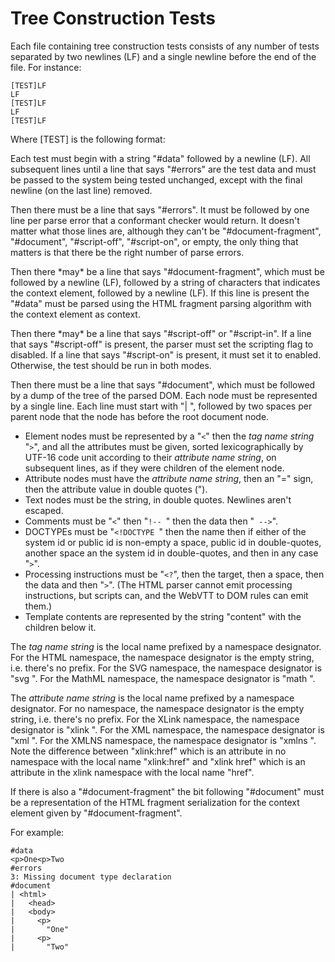 Tree Construction Tests
=======================

Each file containing tree construction tests consists of any number of
tests separated by two newlines (LF) and a single newline before the end
of the file. For instance:

    [TEST]LF
    LF
    [TEST]LF
    LF
    [TEST]LF

Where [TEST] is the following format:

Each test must begin with a string "\#data" followed by a newline (LF).
All subsequent lines until a line that says "\#errors" are the test data
and must be passed to the system being tested unchanged, except with the
final newline (on the last line) removed.

Then there must be a line that says "\#errors". It must be followed by
one line per parse error that a conformant checker would return. It
doesn't matter what those lines are, although they can't be
"\#document-fragment", "\#document", "\#script-off", "\#script-on", or
empty, the only thing that matters is that there be the right number
of parse errors.

Then there \*may\* be a line that says "\#document-fragment", which must
be followed by a newline (LF), followed by a string of characters that
indicates the context element, followed by a newline (LF). If this line
is present the "\#data" must be parsed using the HTML fragment parsing
algorithm with the context element as context.

Then there \*may\* be a line that says "\#script-off" or
"\#script-in". If a line that says "\#script-off" is present, the
parser must set the scripting flag to disabled. If a line that says
"\#script-on" is present, it must set it to enabled. Otherwise, the
test should be run in both modes.

Then there must be a line that says "\#document", which must be followed
by a dump of the tree of the parsed DOM. Each node must be represented
by a single line. Each line must start with "| ", followed by two spaces
per parent node that the node has before the root document node.

-   Element nodes must be represented by a "`<`" then the *tag name
    string* "`>`", and all the attributes must be given, sorted
    lexicographically by UTF-16 code unit according to their *attribute
    name string*, on subsequent lines, as if they were children of the
    element node.
-   Attribute nodes must have the *attribute name string*, then an "="
    sign, then the attribute value in double quotes (").
-   Text nodes must be the string, in double quotes. Newlines aren't
    escaped.
-   Comments must be "`<`" then "`!-- `" then the data then "` -->`".
-   DOCTYPEs must be "`<!DOCTYPE `" then the name then if either of the
    system id or public id is non-empty a space, public id in
    double-quotes, another space an the system id in double-quotes, and
    then in any case "`>`".
-   Processing instructions must be "`<?`", then the target, then a
    space, then the data and then "`>`". (The HTML parser cannot emit
    processing instructions, but scripts can, and the WebVTT to DOM
    rules can emit them.)
-   Template contents are represented by the string "content" with the
    children below it.

The *tag name string* is the local name prefixed by a namespace
designator. For the HTML namespace, the namespace designator is the
empty string, i.e. there's no prefix. For the SVG namespace, the
namespace designator is "svg ". For the MathML namespace, the namespace
designator is "math ".

The *attribute name string* is the local name prefixed by a namespace
designator. For no namespace, the namespace designator is the empty
string, i.e. there's no prefix. For the XLink namespace, the namespace
designator is "xlink ". For the XML namespace, the namespace designator
is "xml ". For the XMLNS namespace, the namespace designator is "xmlns
". Note the difference between "xlink:href" which is an attribute in no
namespace with the local name "xlink:href" and "xlink href" which is an
attribute in the xlink namespace with the local name "href".

If there is also a "\#document-fragment" the bit following "\#document"
must be a representation of the HTML fragment serialization for the
context element given by "\#document-fragment".

For example:

    #data
    <p>One<p>Two
    #errors
    3: Missing document type declaration
    #document
    | <html>
    |   <head>
    |   <body>
    |     <p>
    |       "One"
    |     <p>
    |       "Two"
